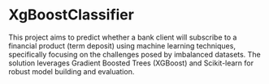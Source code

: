 # XgBoostClassifier
This project aims to predict whether a bank client will subscribe to a financial product (term deposit) using machine learning techniques, specifically focusing on the challenges posed by imbalanced datasets. The solution leverages Gradient Boosted Trees (XGBoost) and Scikit-learn for robust model building and evaluation.
